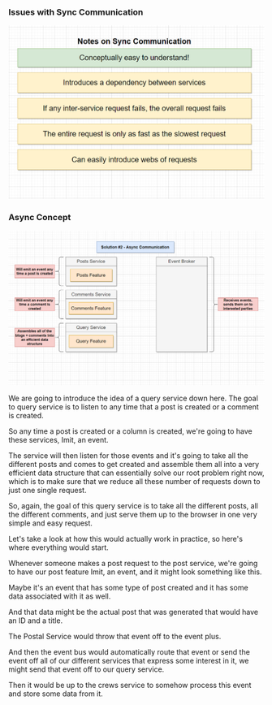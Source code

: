 ### Issues with Sync Communication 

![Sync Issues](../../doc_assets/screenshots/sync-comm/Sync-comm-problems.png)

### Async Concept

![Async Concept](../../doc_assets/screenshots/sync-comm/Async-Concept.png)

We are going to introduce the idea of a query service down here.
The goal to query service is to listen to any time that a post is created or a comment is created.

So any time a post is created or a column is created, we're going to have these services, Imit, an
event.

The service will then listen for those events and it's going to take all the different posts and comes
to get created and assemble them all into a very efficient data structure that can essentially solve
our root problem right now, which is to make sure that we reduce all these number of requests down
to just one single request.

So, again, the goal of this query service is to take all the different posts, all the different comments,
and just serve them up to the browser in one very simple and easy request.

Let's take a look at how this would actually work in practice, so here's where everything would start.

Whenever someone makes a post request to the post service, we're going to have our post feature Imit,
an event, and it might look something like this.

Maybe it's an event that has some type of post created and it has some data associated with it as well.

And that data might be the actual post that was generated that would have an ID and a title.

The Postal Service would throw that event off to the event plus.

And then the event bus would automatically route that event or send the event off all of our different
services that express some interest in it, we might send that event off to our query service.

Then it would be up to the crews service to somehow process this event and store some data from it.
